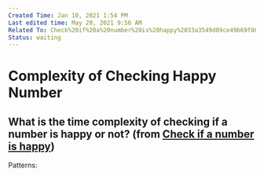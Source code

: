 ```yaml
---
Created Time: Jan 10, 2021 1:54 PM
Last edited time: May 20, 2021 9:56 AM
Related To: Check%20if%20a%20number%20is%20happy%2033a3549d89ce49b69f803b78738751c8.md
Status: waiting
---
```


# Complexity of Checking Happy Number

What is the time complexity of checking if a number is happy or not? (from [Check if a number is happy](Check%20if%20a%20number%20is%20happy%2033a3549d89ce49b69f803b78738751c8.md))
---
Patterns: 